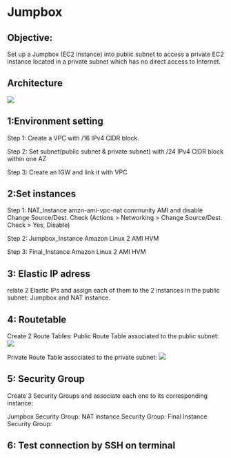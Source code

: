 # Jumpbox
## Objective:
Set up a Jumpbox (EC2 instance) into public subnet to access a private EC2 instance located in a private subnet which has no direct access to Internet.

## Architecture
![](https://github.com/Jinn42/Jumpbox/blob/master/Architecture_diagram.png)

## 1:Environment setting
Step 1: Create a VPC with /16 IPv4 CIDR block.

Step 2: Set subnet(public subnet & private subnet) with /24 IPv4 CIDR block within one AZ

Step 3: Create an IGW and link it with VPC

## 2:Set instances
Step 1: NAT_Instance
amzn-ami-vpc-nat community AMI and disable Change Source/Dest. Check (Actions > Networking > Change Source/Dest. Check > Yes, Disable)

Step 2: Jumpbox_Instance
Amazon Linux 2 AMI HVM

Step 3: Final_Instance
Amazon Linux 2 AMI HVM

## 3: Elastic IP adress
relate 2 Elastic IPs and assign each of them to the 2 instances in the public subnet: Jumpbox and NAT instance.

## 4: Routetable
Create 2 Route Tables:
Public Route Table associated to the public subnet:
![](https://github.com/Jinn42/Jumpbox/blob/master/Routetable_publicsub.png)

Private Route Table associated to the private subnet:
![](https://github.com/Jinn42/Jumpbox/blob/master/Routetable_privatesub.png)
## 5: Security Group
Create 3 Security Groups and associate each one to its corresponding instance:

Jumpbox Security Group:
NAT instance Security Group:
Final Instance Security Group:

## 6: Test connection by SSH on terminal 



